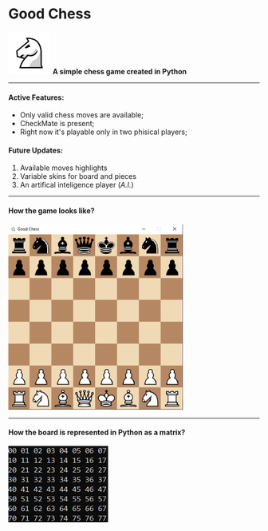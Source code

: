 # Good Chess

<img src="https://raw.githubusercontent.com/t0ry003/ChessEngine/master/Documentation/icon-big.png" alt="GoodChess" width="85"/> **A simple chess game created in Python**

------------
#### Active Features:
- Only valid chess moves are available;
- CheckMate is present;
- Right now it's playable only in two phisical players;

#### Future Updates:
1. Available moves highlights
2. Variable skins for board and pieces
3. An artifical inteligence player (*A.I.*)

------------

#### How the game looks like?
<img src="https://raw.githubusercontent.com/t0ry003/ChessEngine/master/Documentation/board.png" alt="BoardScreenshot" width="350"/>

------------

#### How the board is represented in Python as a matrix?
<img src="https://raw.githubusercontent.com/t0ry003/ChessEngine/master/Documentation/board-numbering.png" alt="BoardScreenshot" width="200"/>

